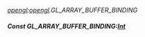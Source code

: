 _[opengl](../../modules/opengl/opengl-module.md):[opengl](../../modules/opengl/opengl-module.md).GL\_ARRAY\_BUFFER\_BINDING_
##### Const GL\_ARRAY\_BUFFER\_BINDING:[Int](../../modules/wonkey/wonkey-types-int.md)
